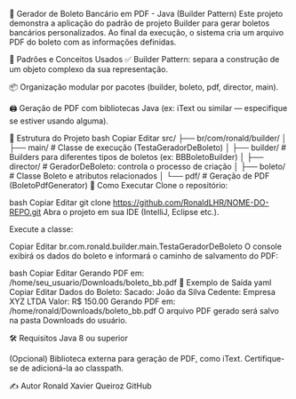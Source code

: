 🧾 Gerador de Boleto Bancário em PDF - Java (Builder Pattern)
Este projeto demonstra a aplicação do padrão de projeto Builder para gerar boletos bancários personalizados. Ao final da execução, o sistema cria um arquivo PDF do boleto com as informações definidas.

🔧 Padrões e Conceitos Usados
✅ Builder Pattern: separa a construção de um objeto complexo da sua representação.

📦 Organização modular por pacotes (builder, boleto, pdf, director, main).

🖨️ Geração de PDF com bibliotecas Java (ex: iText ou similar — especifique se estiver usando alguma).

📂 Estrutura do Projeto
bash
Copiar
Editar
src/
├── br/com/ronald/builder/
│   ├── main/               # Classe de execução (TestaGeradorDeBoleto)
│   ├── builder/            # Builders para diferentes tipos de boletos (ex: BBBoletoBuilder)
│   ├── director/           # GeradorDeBoleto: controla o processo de criação
│   ├── boleto/             # Classe Boleto e atributos relacionados
│   └── pdf/                # Geração de PDF (BoletoPdfGenerator)
🚀 Como Executar
Clone o repositório:

bash
Copiar
Editar
git clone https://github.com/RonaldLHR/NOME-DO-REPO.git
Abra o projeto em sua IDE (IntelliJ, Eclipse etc.).

Execute a classe:

Copiar
Editar
br.com.ronald.builder.main.TestaGeradorDeBoleto
O console exibirá os dados do boleto e informará o caminho de salvamento do PDF:

bash
Copiar
Editar
Gerando PDF em: /home/seu_usuario/Downloads/boleto_bb.pdf
📌 Exemplo de Saída
yaml
Copiar
Editar
Dados do Boleto:
Sacado: João da Silva
Cedente: Empresa XYZ LTDA
Valor: R$ 150.00
Gerando PDF em: /home/ronald/Downloads/boleto_bb.pdf
O arquivo PDF gerado será salvo na pasta Downloads do usuário.

🛠️ Requisitos
Java 8 ou superior

(Opcional) Biblioteca externa para geração de PDF, como iText. Certifique-se de adicioná-la ao classpath.

✍️ Autor
Ronald Xavier Queiroz
GitHub
